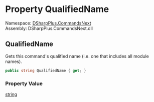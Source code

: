 # Property QualifiedName

Namespace: [DSharpPlus.CommandsNext](DSharpPlus.CommandsNext.md)  
Assembly: DSharpPlus.CommandsNext.dll

## <a id="DSharpPlus_CommandsNext_Command_QualifiedName"></a>QualifiedName

Gets this command's qualified name (i.e. one that includes all module names).

```csharp
public string QualifiedName { get; }
```

### Property Value

[string](https://learn.microsoft.com/dotnet/api/system.string)

